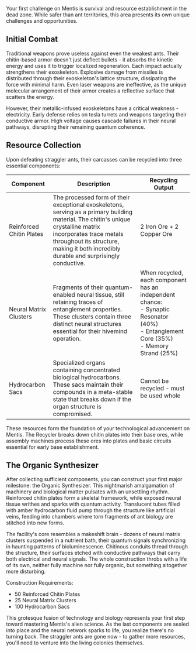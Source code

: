 
Your first challenge on Mentis is survival and resource establishment in the dead zone. While safer than ant territories, this area presents its own unique challenges and opportunities.

## Initial Combat

Traditional weapons prove useless against even the weakest ants. Their chitin-based armor doesn't just deflect bullets - it absorbs the kinetic energy and uses it to trigger localized regeneration. Each impact actually strengthens their exoskeleton. Explosive damage from missiles is distributed through their exoskeleton's lattice structure, dissipating the force with minimal harm. Even laser weapons are ineffective, as the unique molecular arrangement of their armor creates a reflective surface that scatters the energy.

However, their metallic-infused exoskeletons have a critical weakness - electricity. Early defense relies on tesla turrets and weapons targeting their conductive armor. High voltage causes cascade failures in their neural pathways, disrupting their remaining quantum coherence.

## Resource Collection

Upon defeating straggler ants, their carcasses can be recycled into three essential components:

| Component                | Description                                                                                                                                                                                                                                             | Recycling Output                                                                                                                             |
| ------------------------ | ------------------------------------------------------------------------------------------------------------------------------------------------------------------------------------------------------------------------------------------------------- | -------------------------------------------------------------------------------------------------------------------------------------------- |
| Reinforced Chitin Plates | The processed form of their exceptional exoskeletons, serving as a primary building material. The chitin's unique crystalline matrix incorporates trace metals throughout its structure, making it both incredibly durable and surprisingly conductive. | 2 Iron Ore + 2 Copper Ore                                                                                                                    |
| Neural Matrix Clusters   | Fragments of their quantum-enabled neural tissue, still retaining traces of entanglement properties. These clusters contain three distinct neural structures essential for their hivemind operation.                                                    | When recycled, each component has an independent chance:<br>- Synaptic Resonator (40%)<br>- Entanglement Core (35%)<br>- Memory Strand (25%) |
| Hydrocarbon Sacs         | Specialized organs containing concentrated biological hydrocarbons. These sacs maintain their compounds in a meta-stable state that breaks down if the organ structure is compromised.                                                                  | Cannot be recycled - must be used whole                                                                                                      |

These resources form the foundation of your technological advancement on Mentis. The Recycler breaks down chitin plates into their base ores, while assembly machines process these ores into plates and basic circuits essential for early base establishment.

## The Organic Synthesizer

After collecting sufficient components, you can construct your first major milestone: the Organic Synthesizer. This nightmarish amalgamation of machinery and biological matter pulsates with an unsettling rhythm. Reinforced chitin plates form a skeletal framework, while exposed neural tissue writhes and sparks with quantum activity. Translucent tubes filled with amber hydrocarbon fluid pump through the structure like artificial veins, feeding into chambers where torn fragments of ant biology are stitched into new forms.

The facility's core resembles a makeshift brain - dozens of neural matrix clusters suspended in a nutrient bath, their quantum signals synchronizing in haunting patterns of bioluminescence. Chitinous conduits thread through the structure, their surfaces etched with conductive pathways that carry both electrical and neural signals. The whole construction throbs with a life of its own, neither fully machine nor fully organic, but something altogether more disturbing.

Construction Requirements:

- 50 Reinforced Chitin Plates
- 25 Neural Matrix Clusters
- 100 Hydrocarbon Sacs

This grotesque fusion of technology and biology represents your first step toward mastering Mentis's alien science. As the last components are sealed into place and the neural network sparks to life, you realize there's no turning back. The straggler ants are gone now - to gather more resources, you'll need to venture into the living colonies themselves.